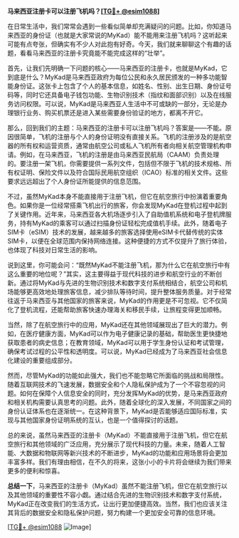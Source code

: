 **马来西亚注册卡可以注册飞机吗？[[TG💪+ @esim1088](https://t.me/s/esim1088)]**

在日常生活中，我们常常会遇到一些看似简单却充满疑问的问题。比如，你知道马来西亚的身份证（也就是大家常说的MyKad）能不能用来注册飞机吗？这听起来可能有点夸张，但确实有不少人对此抱有好奇。今天，我们就来聊聊这个有趣的话题，看看马来西亚的注册卡究竟能不能完成这样的“壮举”。

首先，让我们先明确一下问题的核心——马来西亚的注册卡，也就是MyKad，它到底是什么？MyKad是马来西亚政府为每位公民和永久居民颁发的一种多功能智能身份证。这张卡上包含了个人的基本信息，如姓名、性别、出生日期、身份证号码等，同时它还具备电子钱包功能、生物识别技术（指纹和面部识别）以及在线服务访问权限。可以说，MyKad是马来西亚人生活中不可或缺的一部分，无论是办理银行业务、购买机票还是进入某些需要身份验证的地方，都离不开它。

那么，回到我们的主题：马来西亚的注册卡可以注册飞机吗？答案是——不能。原因很简单，飞机的注册与个人的身份证明没有直接关系。飞机的注册涉及的是航空器的所有权和运营资质，通常由航空公司或私人飞机所有者向相关航空管理机构申请。例如，在马来西亚，飞机的注册是由马来西亚民航局（CAAM）负责处理的。要注册一架飞机，你需要提供一系列文件，包括但不限于飞机的技术规格、所有权证明、保险文件以及符合国际民用航空组织（ICAO）标准的相关文件。这些要求远远超出了个人身份证所能提供的信息范围。

不过，虽然MyKad本身不能直接用于注册飞机，但它在航空旅行中扮演着重要角色。如果你是一位经常搭乘飞机出行的旅客，你会发现MyKad在登机过程中起到了关键作用。近年来，马来西亚各大机场逐步引入了自助值机系统和电子登机牌服务，持有MyKad的乘客可以通过扫描身份证轻松完成值机手续。此外，随着电子SIM卡（eSIM）技术的发展，越来越多的旅客选择使用eSIM卡代替传统的实体SIM卡，以便在全球范围内保持网络连接。这种便捷的方式不仅提升了旅行体验，也体现了科技对日常生活的影响。

说到这里，你可能会问：“既然MyKad不能注册飞机，那为什么它在航空旅行中有这么重要的地位呢？”其实，这主要得益于现代科技的进步和航空行业的不断创新。通过将MyKad与先进的生物识别技术和数字支付系统相结合，航空公司和机场能够更高效地处理旅客信息，减少排队等待时间，提升整体服务质量。对于经常往返于马来西亚与其他国家的旅客来说，MyKad的作用更是不可忽视。它不仅简化了登机流程，还能帮助旅客快速办理海关和移民手续，让旅程变得更加顺畅。

当然，除了在航空旅行中的应用，MyKad还在其他领域展现出了巨大的潜力。例如，在医疗健康方面，MyKad可以作为电子健康记录的基础，帮助医生更快捷地获取患者的病史信息；在教育领域，MyKad可以用于学生身份认证和考试管理，确保考试过程的公平性和透明度。可以说，MyKad已经成为了马来西亚社会信息化建设的重要组成部分。

然而，尽管MyKad的功能如此强大，我们也不能忽略它所面临的挑战和局限性。随着互联网技术的飞速发展，数据安全和个人隐私保护成为了一个不容忽视的问题。如何在保障个人信息安全的同时，充分发挥MyKad的优势，是马来西亚政府和相关机构需要认真思考的问题。此外，随着全球化的深入发展，不同国家之间的身份认证体系也在逐渐统一。在这种背景下，MyKad是否能够适应国际标准，实现与其他国家身份证明系统的互认，也是一个值得探讨的话题。

总的来说，虽然马来西亚的注册卡（MyKad）不能直接用于注册飞机，但它在航空旅行和其他领域的广泛应用，充分展示了现代科技的力量。未来，随着人工智能、大数据和物联网等新兴技术的不断进步，MyKad的功能和应用场景将会更加丰富多样。我们有理由相信，在不久的将来，这张小小的卡片将会继续为我们带来更多的便利和惊喜。

**总结一下**，马来西亚的注册卡（MyKad）虽然不能注册飞机，但它在航空旅行以及其他领域的重要性不容小觑。通过结合先进的生物识别技术和数字支付系统，MyKad正在改变我们的生活方式，让出行更加便捷高效。当然，我们也应该关注其背后的数据安全和隐私保护问题，努力构建一个更加安全可靠的信息环境。

[[TG💪+ @esim1088](https://t.me/s/esim1088) ![Image](https://i.postimg.cc/4NQfJmqS/Snipaste-2025-05-13-00-14-12.png)]
